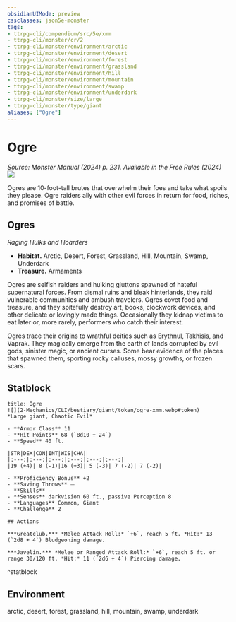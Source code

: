 ```yaml
---
obsidianUIMode: preview
cssclasses: json5e-monster
tags:
- ttrpg-cli/compendium/src/5e/xmm
- ttrpg-cli/monster/cr/2
- ttrpg-cli/monster/environment/arctic
- ttrpg-cli/monster/environment/desert
- ttrpg-cli/monster/environment/forest
- ttrpg-cli/monster/environment/grassland
- ttrpg-cli/monster/environment/hill
- ttrpg-cli/monster/environment/mountain
- ttrpg-cli/monster/environment/swamp
- ttrpg-cli/monster/environment/underdark
- ttrpg-cli/monster/size/large
- ttrpg-cli/monster/type/giant
aliases: ["Ogre"]
---
```

# Ogre
*Source: Monster Manual (2024) p. 231. Available in the Free Rules (2024)*  
![](2-Mechanics/CLI/bestiary/giant/img/ogres.webp#right)

Ogres are 10-foot-tall brutes that overwhelm their foes and take what spoils they please. Ogre raiders ally with other evil forces in return for food, riches, and promises of battle.

## Ogres

*Raging Hulks and Hoarders*

- **Habitat.** Arctic, Desert, Forest, Grassland, Hill, Mountain, Swamp, Underdark  
- **Treasure.** Armaments  

Ogres are selfish raiders and hulking gluttons spawned of hateful supernatural forces. From dismal ruins and bleak hinterlands, they raid vulnerable communities and ambush travelers. Ogres covet food and treasure, and they spitefully destroy art, books, clockwork devices, and other delicate or lovingly made things. Occasionally they kidnap victims to eat later or, more rarely, performers who catch their interest.

Ogres trace their origins to wrathful deities such as Erythnul, Takhisis, and Vaprak. They magically emerge from the earth of lands corrupted by evil gods, sinister magic, or ancient curses. Some bear evidence of the places that spawned them, sporting rocky calluses, mossy growths, or frozen scars.

## Statblock

```ad-statblock
title: Ogre
![](2-Mechanics/CLI/bestiary/giant/token/ogre-xmm.webp#token)
*Large giant, Chaotic Evil*

- **Armor Class** 11 
- **Hit Points** 68 (`8d10 + 24`) 
- **Speed** 40 ft.

|STR|DEX|CON|INT|WIS|CHA|
|:---:|:---:|:---:|:---:|:---:|:---:|
|19 (+4)| 8 (-1)|16 (+3)| 5 (-3)| 7 (-2)| 7 (-2)|

- **Proficiency Bonus** +2
- **Saving Throws** ⏤
- **Skills** ⏤
- **Senses** darkvision 60 ft., passive Perception 8
- **Languages** Common, Giant
- **Challenge** 2

## Actions

***Greatclub.*** *Melee Attack Roll:* `+6`, reach 5 ft. *Hit:* 13 (`2d8 + 4`) Bludgeoning damage.

***Javelin.*** *Melee or Ranged Attack Roll:* `+6`, reach 5 ft. or range 30/120 ft. *Hit:* 11 (`2d6 + 4`) Piercing damage.
```
^statblock

## Environment

arctic, desert, forest, grassland, hill, mountain, swamp, underdark